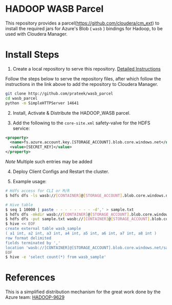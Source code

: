 HADOOP WASB Parcel
==================

This repository provides a parcel(https://github.com/cloudera/cm_ext) to install the required jars for Azure's Blob ( `wasb` ) bindings for Hadoop, to be used with Cloudera Manager.

# Install Steps
1. Create a local repository to serve this repository. [Detailed Instructions](http://www.cloudera.com/content/cloudera-content/cloudera-docs/CM5/latest/Cloudera-Manager-Installation-Guide/cm5ig_create_local_parcel_repo.html)

Follow the steps below to serve the repository files, after which follow the instructions in the link above to add the repository to Cloudera Manager.
```sh
git clone http://github.com/prateek/wasb_parcel
cd wasb_parcel
python -m SimpleHTTPServer 14641
```

2. Install, Activate & Distribute the HADOOP_WASB parcel.

3. Add the following to the `core-site.xml` safety-valve for the HDFS service:
```xml
<property>
  <name>fs.azure.account.key.[STORAGE_ACCOUNT].blob.core.windows.net</name>
  <value>[SECRET_KEY]</value>
</property>
```

*Note* Multiple such entries may be added

4. Deploy Client Configs and Restart the cluster.

5. Example usage:
```sh
# Hdfs access for CLI or M/R
$ hdfs dfs -ls wasb://[CONTAINER]@[STORAGE_ACCOUNT].blob.core.windows.net/

# Hive table
$ seq 1 10000 | paste - - - - - - - - -d',' > sample.txt
$ hdfs dfs -mkdir wasb://[CONTAINER]@[STORAGE_ACCOUNT].blob.core.windows.net/hive-sample
$ hdfs dfs -put sample.txt wasb://[CONTAINER]@[STORAGE_ACCOUNT].blob.core.windows.net/hive-sample
$ hive << EOF
create external table wasb_sample
( a1 int, a2 int, a3 int, a4 int, a5 int, a6 int, a7 int, a8 int )
row format delimited
fields terminated by ','
location 'wasb://[CONTAINER]@[STORAGE_ACCOUNT].blob.core.windows.net/sample-dir';
EOF
$ hive -e 'select count(*) from wasb_sample'
```

# References
This is a simplified distribution mechanism for the great work done by the Azure team: [HADOOP-9629](https://issues.apache.org/jira/browse/HADOOP-9629)
